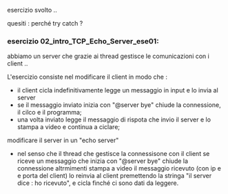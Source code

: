 esercizio svolto ..


quesiti : perché try catch ?



### esercizio 02_intro_TCP_Echo_Server_ese01:

abbiamo un server che grazie ai thread gestisce le comunicazioni con i client ..

L'esercizio consiste nel modificare il client in modo che :
 
 - il client cicla indefinitivamente legge un messaggio in input e lo invia al server
 - se il messaggio inviato inizia con "@server bye" chiude la connessione, il cilco e il programma;
 - una volta inviato legge il messaggio di rispota che invio il server e lo stampa a video
 e continua a ciclare;
 
 
  modificare il server in un "echo server"
  
- nel senso che il thread che gestisce la connessisone con il client
se riceve un messaggio che inizia con "@server bye" chiude la connessione
altrmimenti stampa a video il messaggio ricevuto (con ip e e porta del client) lo reinvia al client premettendo la stringa "il server dice : ho ricevuto", e cicla finché ci sono dati da leggere.





